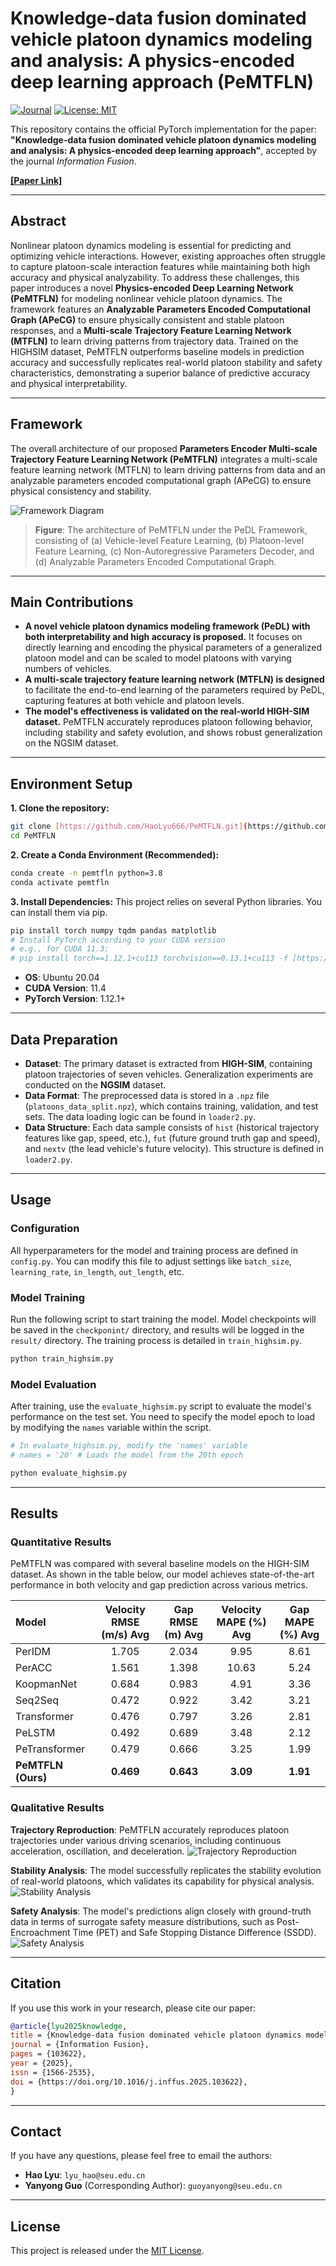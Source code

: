 # Knowledge-data fusion dominated vehicle platoon dynamics modeling and analysis: A physics-encoded deep learning approach (PeMTFLN)

[![Journal](https://img.shields.io/badge/Information%20Fusion-Accepted-blue.svg)](https://www.sciencedirect.com/journal/information-fusion)
[![License: MIT](https://img.shields.io/badge/License-MIT-yellow.svg)](https://opensource.org/licenses/MIT)

This repository contains the official PyTorch implementation for the paper: **"Knowledge-data fusion dominated vehicle platoon dynamics modeling and analysis: A physics-encoded deep learning approach"**, accepted by the journal *Information Fusion*.

[**[Paper Link]**](https://www.sciencedirect.com/science/article/pii/S1566253525006943?via%3Dihub#fig1) 

---

## Abstract

Nonlinear platoon dynamics modeling is essential for predicting and optimizing vehicle interactions. However, existing approaches often struggle to capture platoon-scale interaction features while maintaining both high accuracy and physical analyzability. To address these challenges, this paper introduces a novel **Physics-encoded Deep Learning Network (PeMTFLN)** for modeling nonlinear vehicle platoon dynamics. The framework features an **Analyzable Parameters Encoded Computational Graph (APeCG)** to ensure physically consistent and stable platoon responses, and a **Multi-scale Trajectory Feature Learning Network (MTFLN)** to learn driving patterns from trajectory data. Trained on the HIGHSIM dataset, PeMTFLN outperforms baseline models in prediction accuracy and successfully replicates real-world platoon stability and safety characteristics, demonstrating a superior balance of predictive accuracy and physical interpretability.

---

## Framework

The overall architecture of our proposed **Parameters Encoder Multi-scale Trajectory Feature Learning Network (PeMTFLN)** integrates a multi-scale feature learning network (MTFLN) to learn driving patterns from data and an analyzable parameters encoded computational graph (APeCG) to ensure physical consistency and stability.

![Framework Diagram](https://github.com/HaoLyu666/PeMTFLN/figures/framework.png)
> **Figure**: The architecture of PeMTFLN under the PeDL Framework, consisting of (a) Vehicle-level Feature Learning, (b) Platoon-level Feature Learning, (c) Non-Autoregressive Parameters Decoder, and (d) Analyzable Parameters Encoded Computational Graph.

---

## Main Contributions

* **A novel vehicle platoon dynamics modeling framework (PeDL) with both interpretability and high accuracy is proposed.** It focuses on directly learning and encoding the physical parameters of a generalized platoon model and can be scaled to model platoons with varying numbers of vehicles.
* **A multi-scale trajectory feature learning network (MTFLN) is designed** to facilitate the end-to-end learning of the parameters required by PeDL, capturing features at both vehicle and platoon levels.
* **The model's effectiveness is validated on the real-world HIGH-SIM dataset.** PeMTFLN accurately reproduces platoon following behavior, including stability and safety evolution, and shows robust generalization on the NGSIM dataset.

---

## Environment Setup

**1. Clone the repository:**
```bash
git clone [https://github.com/HaoLyu666/PeMTFLN.git](https://github.com/HaoLyu666/PeMTFLN.git)
cd PeMTFLN
```

**2. Create a Conda Environment (Recommended):**
```bash
conda create -n pemtfln python=3.8
conda activate pemtfln
```

**3. Install Dependencies:**
This project relies on several Python libraries. You can install them via pip.
```bash
pip install torch numpy tqdm pandas matplotlib
# Install PyTorch according to your CUDA version
# e.g., for CUDA 11.3:
# pip install torch==1.12.1+cu113 torchvision==0.13.1+cu113 -f [https://download.pytorch.org/whl/torch_stable.html](https://download.pytorch.org/whl/torch_stable.html)
```
* **OS**: Ubuntu 20.04
* **CUDA Version**: 11.4
* **PyTorch Version**: 1.12.1+

---

## Data Preparation

* **Dataset**: The primary dataset is extracted from **HIGH-SIM**, containing platoon trajectories of seven vehicles. Generalization experiments are conducted on the **NGSIM** dataset.
* **Data Format**: The preprocessed data is stored in a `.npz` file (`platoons_data_split.npz`), which contains training, validation, and test sets. The data loading logic can be found in `loader2.py`.
* **Data Structure**: Each data sample consists of `hist` (historical trajectory features like gap, speed, etc.), `fut` (future ground truth gap and speed), and `nextv` (the lead vehicle's future velocity). This structure is defined in `loader2.py`.

---

## Usage

### Configuration

All hyperparameters for the model and training process are defined in `config.py`. You can modify this file to adjust settings like `batch_size`, `learning_rate`, `in_length`, `out_length`, etc.

### Model Training

Run the following script to start training the model. Model checkpoints will be saved in the `checkponint/` directory, and results will be logged in the `result/` directory. The training process is detailed in `train_highsim.py`.
```bash
python train_highsim.py
```

### Model Evaluation

After training, use the `evaluate_highsim.py` script to evaluate the model's performance on the test set. You need to specify the model epoch to load by modifying the `names` variable within the script.
```bash
# In evaluate_highsim.py, modify the 'names' variable
# names = '20' # Loads the model from the 20th epoch

python evaluate_highsim.py
```

---

## Results

### Quantitative Results

PeMTFLN was compared with several baseline models on the HIGH-SIM dataset. As shown in the table below, our model achieves state-of-the-art performance in both velocity and gap prediction across various metrics.

| Model | Velocity RMSE (m/s) Avg | Gap RMSE (m) Avg | Velocity MAPE (%) Avg | Gap MAPE (%) Avg |
|:--- |:---:|:---:|:---:|:---:|
| PerIDM | 1.705 | 2.034 | 9.95 | 8.61 |
| PerACC | 1.561 | 1.398 | 10.63 | 5.24 |
| KoopmanNet | 0.684 | 0.983 | 4.91 | 3.36 |
| Seq2Seq | 0.472 | 0.922 | 3.42 | 3.21 |
| Transformer | 0.476 | 0.797 | 3.26 | 2.81 |
| PeLSTM | 0.492 | 0.689 | 3.48 | 2.12 |
| PeTransformer | 0.479 | 0.666 | 3.25 | 1.99 |
| **PeMTFLN (Ours)** | **0.469** | **0.643** | **3.09** | **1.91** |

### Qualitative Results

**Trajectory Reproduction**: PeMTFLN accurately reproduces platoon trajectories under various driving scenarios, including continuous acceleration, oscillation, and deceleration.
![Trajectory Reproduction](https://github.com/HaoLyu666/PeMTFLN/figures/accuracylocalvis.png)

**Stability Analysis**: The model successfully replicates the stability evolution of real-world platoons, which validates its capability for physical analysis.
![Stability Analysis](https://github.com/HaoLyu666/PeMTFLN/figures/stability_analysis.png)

**Safety Analysis**: The model's predictions align closely with ground-truth data in terms of surrogate safety measure distributions, such as Post-Encroachment Time (PET) and Safe Stopping Distance Difference (SSDD).
![Safety Analysis](https://github.com/HaoLyu666/PeMTFLN/figures/safety_analysis.png)

---

## Citation

If you use this work in your research, please cite our paper:

```bibtex
@article{lyu2025knowledge,
title = {Knowledge-data fusion dominated vehicle platoon dynamics modeling and analysis: A physics-encoded deep learning approach},
journal = {Information Fusion},
pages = {103622},
year = {2025},
issn = {1566-2535},
doi = {https://doi.org/10.1016/j.inffus.2025.103622},
}
```

---

## Contact

If you have any questions, please feel free to email the authors:

- **Hao Lyu**: `lyu_hao@seu.edu.cn`
- **Yanyong Guo** (Corresponding Author): `guoyanyong@seu.edu.cn`

---

## License

This project is released under the [MIT License](LICENSE).





 



